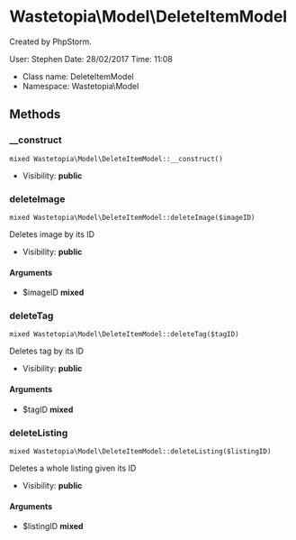 Wastetopia\Model\DeleteItemModel
===============

Created by PhpStorm.

User: Stephen
Date: 28/02/2017
Time: 11:08


* Class name: DeleteItemModel
* Namespace: Wastetopia\Model







Methods
-------


### __construct

    mixed Wastetopia\Model\DeleteItemModel::__construct()





* Visibility: **public**




### deleteImage

    mixed Wastetopia\Model\DeleteItemModel::deleteImage($imageID)

Deletes image by its ID



* Visibility: **public**


#### Arguments
* $imageID **mixed**



### deleteTag

    mixed Wastetopia\Model\DeleteItemModel::deleteTag($tagID)

Deletes tag by its ID



* Visibility: **public**


#### Arguments
* $tagID **mixed**



### deleteListing

    mixed Wastetopia\Model\DeleteItemModel::deleteListing($listingID)

Deletes a whole listing given its ID



* Visibility: **public**


#### Arguments
* $listingID **mixed**


